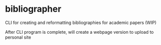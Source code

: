 # bibliographer
CLI for creating and reformatting bibliographies for academic papers (WIP)

After CLI program is complete, will create a webpage version to upload to personal site
